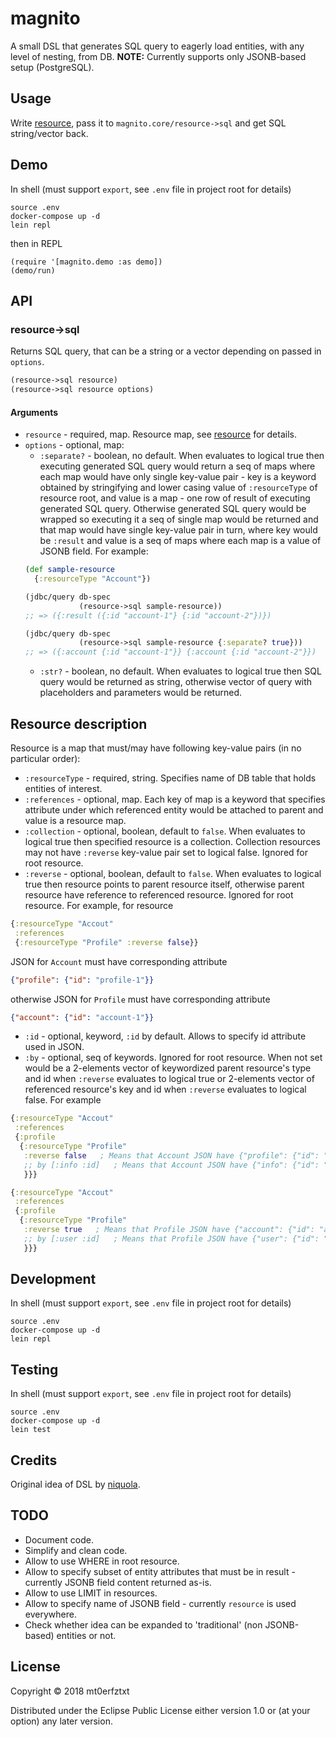 # magnito
A small DSL that generates SQL query to eagerly load entities, with any level of nesting, from DB.
**NOTE:** Currently supports only JSONB-based setup (PostgreSQL).

## Usage
Write [resource](https://github.com/mt0erfztxt/magnito#resource-description), pass it to `magnito.core/resource->sql` and get SQL string/vector back.

## Demo
In shell (must support `export`, see `.env` file in project root for details)
```
source .env
docker-compose up -d
lein repl
```
then in REPL
```
(require '[magnito.demo :as demo])
(demo/run)
```

## API
### resource->sql
Returns SQL query, that can be a string or a vector depending on passed in `options`.
```clj
(resource->sql resource)
(resource->sql resource options)
```

#### Arguments
* `resource` - required, map. Resource map, see [resource](https://github.com/mt0erfztxt/magnito#resource-description) for details.
* `options` - optional, map:
  - `:separate?` - boolean, no default. When evaluates to logical true then executing generated SQL query would return a seq of maps where each map would have only single key-value pair - key is a keyword obtained by stringifying and lower casing value of `:resourceType` of resource root, and value is a map - one row of result of executing generated SQL query. Otherwise generated SQL query would be wrapped so executing it a seq of single map would be returned and that map would have single key-value pair in turn, where key would be `:result` and value is a seq of maps where each map is a value of JSONB field. For example:
  ```clj
  (def sample-resource
    {:resourceType "Account"})

  (jdbc/query db-spec
              (resource->sql sample-resource))
  ;; => ({:result ({:id "account-1"} {:id "account-2"})})

  (jdbc/query db-spec
              (resource->sql sample-resource {:separate? true}))
  ;; => ({:account {:id "account-1"}} {:account {:id "account-2"}})
  ```
  - `:str?` - boolean, no default. When evaluates to logical true then SQL query would be returned as string, otherwise vector of query with placeholders and parameters would be returned.
  
## Resource description
Resource is a map that must/may have following key-value pairs (in no particular order):
* `:resourceType` - required, string. Specifies name of DB table that holds entities of interest.
* `:references` - optional, map. Each key of map is a keyword that specifies attribute under which referenced entity would be attached to parent and value is a resource map.
* `:collection` - optional, boolean, default to `false`. When evaluates to logical true then specified resource is a collection. Collection resources may not have `:reverse` key-value pair set to logical false. Ignored for root resource.
* `:reverse` - optional, boolean, default to `false`. When evaluates to logical true then resource points to parent resource itself, otherwise parent resource have reference to referenced resource. Ignored for root resource. For example, for resource
```clj
{:resourceType "Accout"
 :references
 {:resourceType "Profile" :reverse false}}
```
JSON for `Account` must have corresponding attribute
```json
{"profile": {"id": "profile-1"}}
```
otherwise JSON for `Profile` must have corresponding attribute
```json
{"account": {"id": "account-1"}}
```
* `:id` - optional, keyword, `:id` by default. Allows to specify id attribute used in JSON.
* `:by` - optional, seq of keywords. Ignored for root resource. When not set would be a 2-elements vector of keywordized parent resource's type and id when `:reverse` evaluates to logical true or 2-elements vector of referenced resource's key and id when `:reverse` evaluates to logical false. For example
```clj
{:resourceType "Accout"
 :references
 {:profile
  {:resourceType "Profile"
   :reverse false   ; Means that Account JSON have {"profile": {"id": "profile-1"}} to point to Profile JSON.
   ;; by [:info :id]   ; Means that Account JSON have {"info": {"id": "profile-1"}} to point to Profile JSON.
   }}}

{:resourceType "Accout"
 :references
 {:profile
  {:resourceType "Profile"
   :reverse true   ; Means that Profile JSON have {"account": {"id": "account-1"}} to point to Account JSON.
   ;; by [:user :id]   ; Means that Profile JSON have {"user": {"id": "account-1"}} to point to Account JSON.
   }}}
```

## Development
In shell (must support `export`, see `.env` file in project root for details)
```
source .env
docker-compose up -d
lein repl
```

## Testing
In shell (must support `export`, see `.env` file in project root for details)
```
source .env
docker-compose up -d
lein test
```

## Credits
Original idea of DSL by [niquola](https://github.com/niquola).

## TODO
* Document code.
* Simplify and clean code.
* Allow to use WHERE in root resource.
* Allow to specify subset of entity attributes that must be in result - currently JSONB field content returned as-is.
* Allow to use LIMIT in resources.
* Allow to specify name of JSONB field - currently `resource` is used everywhere.
* Check whether idea can be expanded to 'traditional' (non JSONB-based) entities or not.

## License

Copyright © 2018 mt0erfztxt

Distributed under the Eclipse Public License either version 1.0 or (at
your option) any later version.

